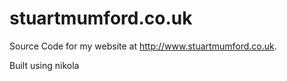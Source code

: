 stuartmumford.co.uk
===================

Source Code for my website at http://www.stuartmumford.co.uk.

Built using nikola
